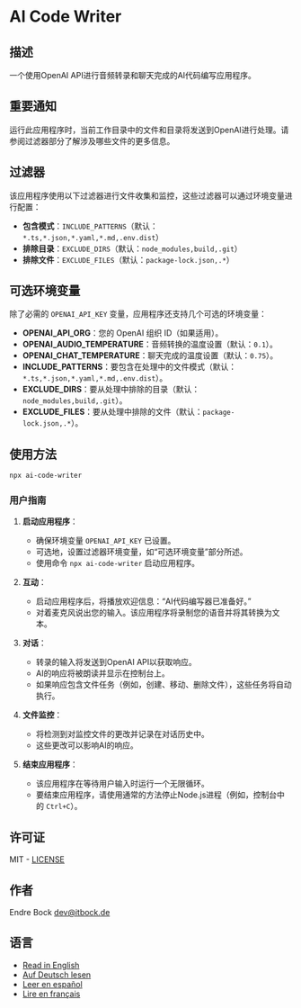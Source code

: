 # AI Code Writer

## 描述

一个使用OpenAI API进行音频转录和聊天完成的AI代码编写应用程序。

## 重要通知

运行此应用程序时，当前工作目录中的文件和目录将发送到OpenAI进行处理。请参阅过滤器部分了解涉及哪些文件的更多信息。

## 过滤器

该应用程序使用以下过滤器进行文件收集和监控，这些过滤器可以通过环境变量进行配置：

- **包含模式**：`INCLUDE_PATTERNS`（默认：`*.ts,*.json,*.yaml,*.md,.env.dist`）
- **排除目录**：`EXCLUDE_DIRS`（默认：`node_modules,build,.git`）
- **排除文件**：`EXCLUDE_FILES`（默认：`package-lock.json,.*`）

## 可选环境变量

除了必需的 `OPENAI_API_KEY` 变量，应用程序还支持几个可选的环境变量：

- **OPENAI_API_ORG**：您的 OpenAI 组织 ID（如果适用）。
- **OPENAI_AUDIO_TEMPERATURE**：音频转换的温度设置（默认：`0.1`）。
- **OPENAI_CHAT_TEMPERATURE**：聊天完成的温度设置（默认：`0.75`）。
- **INCLUDE_PATTERNS**：要包含在处理中的文件模式（默认：`*.ts,*.json,*.yaml,*.md,.env.dist`）。
- **EXCLUDE_DIRS**：要从处理中排除的目录（默认：`node_modules,build,.git`）。
- **EXCLUDE_FILES**：要从处理中排除的文件（默认：`package-lock.json,.*`）。

## 使用方法

```sh
npx ai-code-writer
```

### 用户指南

1. **启动应用程序**：
    - 确保环境变量 `OPENAI_API_KEY` 已设置。
    - 可选地，设置过滤器环境变量，如“可选环境变量”部分所述。
    - 使用命令 `npx ai-code-writer` 启动应用程序。

2. **互动**：
    - 启动应用程序后，将播放欢迎信息：“AI代码编写器已准备好。”
    - 对着麦克风说出您的输入。该应用程序将录制您的语音并将其转换为文本。

3. **对话**：
    - 转录的输入将发送到OpenAI API以获取响应。
    - AI的响应将被朗读并显示在控制台上。
    - 如果响应包含文件任务（例如，创建、移动、删除文件），这些任务将自动执行。

4. **文件监控**：
    - 将检测到对监控文件的更改并记录在对话历史中。
    - 这些更改可以影响AI的响应。

5. **结束应用程序**：
    - 该应用程序在等待用户输入时运行一个无限循环。
    - 要结束应用程序，请使用通常的方法停止Node.js进程（例如，控制台中的 `Ctrl+C`）。

## 许可证

MIT - [LICENSE](./LICENSE)

## 作者

Endre Bock <dev@itbock.de>

## 语言

- [Read in English](./README.md)
- [Auf Deutsch lesen](./README_de.md)
- [Leer en español](./README_es.md)
- [Lire en français](./README_fr.md)
